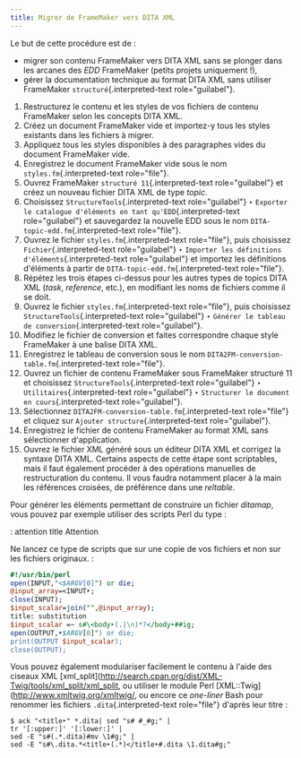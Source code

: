 ```yaml
---
title: Migrer de FrameMaker vers DITA XML
---
```


Le but de cette procédure est de :

-   migrer son contenu FrameMaker vers DITA XML sans se plonger dans les
    arcanes des *EDD* FrameMaker (petits projets uniquement !),
-   gérer la documentation technique au format DITA XML sans utiliser
    FrameMaker `structuré`{.interpreted-text role="guilabel"}.

1.  Restructurez le contenu et les styles de vos fichiers de contenu
    FrameMaker selon les concepts DITA XML.
2.  Créez un document FrameMaker vide et importez-y tous les styles
    existants dans les fichiers à migrer.
3.  Appliquez tous les styles disponibles à des paragraphes vides du
    document FrameMaker vide.
4.  Enregistrez le document FrameMaker vide sous le nom
    `styles.fm`{.interpreted-text role="file"}.
5.  Ouvrez FrameMaker `structuré 11`{.interpreted-text role="guilabel"}
    et créez un nouveau fichier DITA XML de type *topic*.
6.  Choisissez `StructureTools`{.interpreted-text role="guilabel"} ‣
    `Exporter le catalogue d'éléments en tant
    qu'EDD`{.interpreted-text role="guilabel"} et sauvegardez la
    nouvelle EDD sous le nom `DITA-topic-edd.fm`{.interpreted-text
    role="file"}.
7.  Ouvrez le fichier `styles.fm`{.interpreted-text role="file"}, puis
    choisissez `Fichier`{.interpreted-text role="guilabel"} ‣
    `Importer les
    définitions d'éléments`{.interpreted-text role="guilabel"} et
    importez les définitions d'éléments à partir de
    `DITA-topic-edd.fm`{.interpreted-text role="file"}.
8.  Répétez les trois étapes ci-dessus pour les autres types de topics
    DITA XML (*task*, *reference*, etc.), en modifiant les noms de
    fichiers comme il se doit.
9.  Ouvrez le fichier `styles.fm`{.interpreted-text role="file"}, puis
    choisissez `StructureTools`{.interpreted-text role="guilabel"} ‣
    `Générer le tableau de conversion`{.interpreted-text
    role="guilabel"}.
10. Modifiez le fichier de conversion et faites correspondre chaque
    style FrameMaker à une balise DITA XML.
11. Enregistrez le tableau de conversion sous le nom
    `DITA2FM-conversion-table.fm`{.interpreted-text role="file"}.
12. Ouvrez un fichier de contenu FrameMaker sous FrameMaker structuré 11
    et choisissez `StructureTools`{.interpreted-text role="guilabel"} ‣
    `Utilitaires`{.interpreted-text role="guilabel"} ‣
    `Structurer le document en
    cours`{.interpreted-text role="guilabel"}.
13. Sélectionnez `DITA2FM-conversion-table.fm`{.interpreted-text
    role="file"} et cliquez sur `Ajouter
    structure`{.interpreted-text role="guilabel"}.
14. Enregistrez le fichier de contenu FrameMaker au format XML sans
    sélectionner d'application.
15. Ouvrez le fichier XML généré sous un éditeur DITA XML et corrigez la
    syntaxe DITA XML. Certains aspects de cette étape sont scriptables,
    mais il faut également procéder à des opérations manuelles de
    restructuration du contenu. Il vous faudra notamment placer à la
    main les références croisées, de préférence dans une *reltable*.

Pour générer les éléments permettant de construire un fichier *ditamap*,
vous pouvez par exemple utiliser des scripts Perl du type :

: attention
 title
Attention


Ne lancez ce type de scripts que sur une copie de vos fichiers et non
sur les fichiers originaux.
:

``` perl
#!/usr/bin/perl
open(INPUT,"<$ARGV[0]") or die;
@input_array=<INPUT‣;
close(INPUT);
$input_scalar=join("",@input_array);
title: substitution
$input_scalar =~ s#\<body‣(.|\n)*?</body‣##ig;
open(OUTPUT,‣$ARGV[0]") or die;
print(OUTPUT $input_scalar);
close(OUTPUT);
```

Vous pouvez également modulariser facilement le contenu à l'aide des
ciseaux XML
\[xml_split\](<http://search.cpan.org/dist/XML-Twig/tools/xml_split/xml_split>,
ou utiliser le module Perl
\[XML::Twig\](<http://www.xmltwig.org/xmltwig/>, ou encore ce
*one-liner* Bash pour renommer les fichiers `.dita`{.interpreted-text
role="file"} d'après leur titre :

``` console
$ ack "<title‣" *.dita| sed "s# #_#g;" |
tr '[:upper:]' '[:lower:]' |
sed -E "s#(.*.dita)#mv \1#g;" |
sed -E "s#\.dita.*<title‣(.*)</title‣#.dita \1.dita#g;"
```
